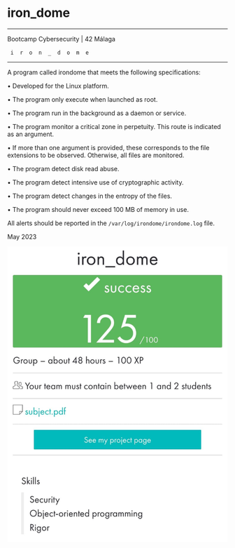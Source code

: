 # iron_dome

_____________________________________
 Bootcamp Cybersecurity | 42 Málaga
 
     i  r  o  n  _  d  o  m  e
_____________________________________


A program called irondome that meets the following specifications:

• Developed for the Linux platform.

• The program only execute when launched as root.

• The program run in the background as a daemon or service.

• The program monitor a critical zone in perpetuity. This route is indicated as an argument.

• If more than one argument is provided, these corresponds to the file extensions to be observed. Otherwise, all files are monitored.

• The program detect disk read abuse.

• The program detect intensive use of cryptographic activity.

• The program detect changes in the entropy of the files.

• The program should never exceed 100 MB of memory in use.

All alerts should be reported in the `/var/log/irondome/irondome.log` file.



May 2023

<p align="center"> <img src="https://github.com/cherrero42/BootCamp-Cybersecurity/blob/0b9187439c402644287d6f398b27825b337624e7/iron_dome/iron_dome.jpeg" /> </p>
